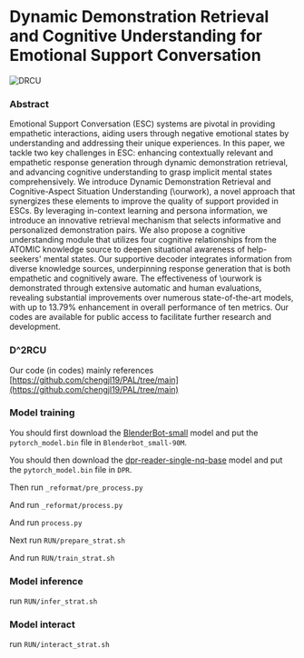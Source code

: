 # Dynamic Demonstration Retrieval and Cognitive Understanding for Emotional Support Conversation

![DRCU](https://github.com/Bat-Reality/DDRCU/assets/56718188/491bb39f-9c96-43cd-bf98-181391e9a43b)

### Abstract

Emotional Support Conversation (ESC) systems are pivotal in providing empathetic interactions, aiding users through negative emotional states by understanding and addressing their unique experiences. In this paper, we tackle two key challenges in ESC: enhancing contextually relevant and empathetic response generation through dynamic demonstration retrieval, and advancing cognitive understanding to grasp implicit mental states comprehensively. We introduce Dynamic Demonstration Retrieval and Cognitive-Aspect Situation Understanding (\ourwork), a novel approach that synergizes these elements to improve the quality of support provided in ESCs. By leveraging in-context learning and persona information, we introduce an innovative retrieval mechanism that selects informative and personalized demonstration pairs. We also propose a cognitive understanding module that utilizes four cognitive relationships from the ATOMIC knowledge source to deepen situational awareness of help-seekers' mental states. Our supportive decoder integrates information from diverse knowledge sources, underpinning response generation that is both empathetic and cognitively aware. The effectiveness of \ourwork is demonstrated through extensive automatic and human evaluations, revealing substantial improvements over numerous state-of-the-art models, with up to 13.79\% enhancement in overall performance of ten metrics. Our codes are available for public access to facilitate further research and development.

### D^2RCU

Our code (in codes) mainly references [https://github.com/chengjl19/PAL/tree/main](https://github.com/chengjl19/PAL/tree/main)

### Model training

You should first download the [BlenderBot-small](https://huggingface.co/facebook/blenderbot_small-90M) model and put the `pytorch_model.bin` file in `Blenderbot_small-90M`.

You should then download the [dpr-reader-single-nq-base](https://huggingface.co/facebook/dpr-reader-single-nq-base) model and put the `pytorch_model.bin` file in `DPR`.

Then run `_reformat/pre_process.py`

And run `_reformat/process.py`

And run `process.py`

Next run `RUN/prepare_strat.sh`

And run `RUN/train_strat.sh`

### Model inference

run `RUN/infer_strat.sh`

### Model interact

run `RUN/interact_strat.sh`
